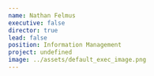 ```yaml
---
name: Nathan Felmus
executive: false
director: true
lead: false
position: Information Management
project: undefined
image: ../assets/default_exec_image.png
---
```

